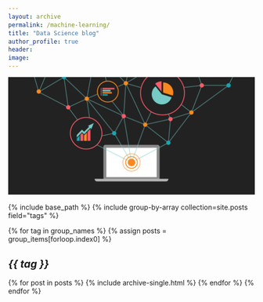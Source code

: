 ```yaml
---
layout: archive
permalink: /machine-learning/
title: "Data Science blog"
author_profile: true
header:
image:
---
```


![Blog](/images/machine-learning/blog_1.png)

{% include base_path %}
{% include group-by-array collection=site.posts field="tags" %}

{% for tag in group_names %}
  {% assign posts = group_items[forloop.index0] %}
  <h2 id="{{ tag | slugify }}" class="archive_subtitle"><em>{{ tag }}</em></h2>
  {% for post in posts %}
    {% include archive-single.html %}
  {% endfor %}
{% endfor %}
